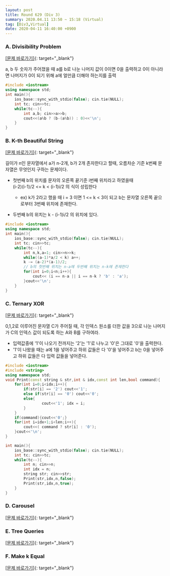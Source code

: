 ```yaml
---
layout: post
title: Round 629 (Div 3)
summary: 2020.04.11 13:50 ~ 15:18 (Virtual)
tag: [Div3,Virtual]
date: 2020-04-11 16:40:00 +0900
---
```


### A. Divisibility Problem
[[문제 바로가기]](https://codeforces.com/contest/1328/problem/A){: target="\_blank"}

a, b 두 숫자가 주어졌을 때 a를 b로 나눈 나머지 값이 0이면 0을 출력하고 0이 아니라면 나머지가 0이 되기 위해 a에 얼만큼 더해야 하는지를 출력

```c++
#include <iostream>
using namespace std;
int main(){
	ios_base::sync_with_stdio(false); cin.tie(NULL);
	int tc; cin>>tc;
	while(tc--){
		int a,b; cin>>a>>b;
		cout<<(a%b ? (b-(a%b)) : 0)<<'\n';
	}
}
```

### B. K-th Beautiful String
[[문제 바로가기]](https://codeforces.com/contest/1328/problem/B){: target="\_blank"}

길이가 n인 문자열에서 a가 n-2개, b가 2개 존자한다고 할때, 오름차순 기준 k번째 문자열은 무엇인지 구하는 문제이다.

* 첫번째 b의 위치를 문자의 오른쪽 끝기준 i번째 위치라고 하였을때
<br>(i-2)(i-1)/2 <= k < (i-1)i/2 의 식이 성립한다
	- ex) k가 2라고 했을 때 i = 3 이면 1 <= k < 3이 되고 b는 문자열 오른쪽 끝으로부터 3번째 위치에 존재한다.

* 두번째 b의 위치는 k - (i-1)i/2 의 위치에 있다.

```c++
#include <iostream>
using namespace std;
int main(){
	ios_base::sync_with_stdio(false); cin.tie(NULL);
	int tc; cin>>tc;
	while(tc--){
		int n,k,a=1; cin>>n>>k;
		while((a-1)*a/2 < k) a++;
		k -= (a-2)*(a-1)/2; 
		// b의 첫번째 위치는 n-a에 두번째 위치는 n-k에 존재한다
		for(int i=0;i<n;i++){
			cout<< (i == n-a || i == n-k ? 'b' : 'a');
		}cout<<'\n';
	}
}
```

### C. Ternary XOR
[[문제 바로가기]](https://codeforces.com/contest/1328/problem/C){: target="\_blank"}

0,1,2로 이루어진 문자열 C가 주어질 때, 각 인덱스 원소를 더한 값을 3으로 나눈 나머지가 C의 인덱스 값이 되도록 하는 A와 B를 구하여라.

* 입력값중에 '1'이 나오기 전까지는 '2'는 '1'로 나누고 '0'은 그대로 '0'을 출력한다.
* '1'이 나왔을 때는 a에 1을 넣어주고 하위 값들은 다 '0'을 넣어주고 b는 0을 넣어주고 하위 값들은 다 입력 값들을 넣어준다.

```c++
#include <iostream>
#include <string>
using namespace std;
void Print(const string & str,int & idx,const int len,bool command){
	for(int i=0;i<idx;i++){
		if(str[i] == '2') cout<<'1';
		else if(str[i] == '0') cout<<'0';
		else{
				cout<<'1'; idx = i;
		}
	}
	if(command){cout<<'0';}
	for(int i=idx+1;i<len;i++){
		cout<<( command ? str[i] : '0');
	}cout<<'\n';
}

int main(){
	ios_base::sync_with_stdio(false); cin.tie(NULL);
	int tc; cin>>tc;
	while(tc--){
		int n; cin>>n;
		int idx = n;
		string str; cin>>str;
		Print(str,idx,n,false);
		Print(str,idx,n,true);
	}
}
```

### D. Carousel
[[문제 바로가기]](https://codeforces.com/contest/1328/problem/D){: target="\_blank"}

### E. Tree Queries 
[[문제 바로가기]](https://codeforces.com/contest/1328/problem/E){: target="\_blank"}

### F. Make k Equal
[[문제 바로가기]](https://codeforces.com/contest/1328/problem/F){: target="\_blank"}
